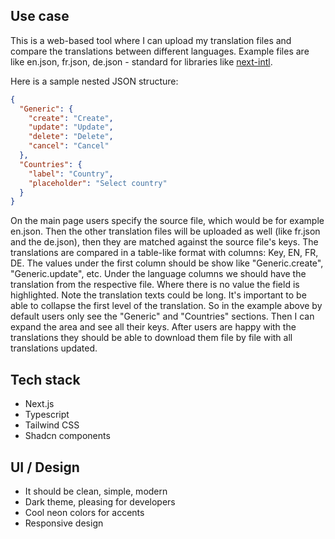 
## Use case ##

This is a web-based tool where I can upload my translation files and compare the translations between different languages. 
Example files are like en.json, fr.json, de.json - standard for libraries like [next-intl](https://next-intl.dev/). 

Here is a sample nested JSON structure:
```json
{
  "Generic": {
    "create": "Create",
    "update": "Update",
    "delete": "Delete",
    "cancel": "Cancel"
  },
  "Countries": {
    "label": "Country",
    "placeholder": "Select country"
  }
}
```

On the main page users specify the source file, which would be for example en.json. Then the other translation files will be uploaded as well (like fr.json and the de.json), then they are matched against the source file's keys.
The translations are compared in a table-like format with columns: Key, EN, FR, DE. The values under the first column should be show like "Generic.create", "Generic.update", etc. Under the language columns we should have the translation from the respective file. Where there is no value the field is highlighted. Note the translation texts could be long.
It's important to be able to collapse the first level of the translation. So in the example above by default users only see the "Generic" and "Countries" sections. Then I can expand the area and see all their keys.
After users are happy with the translations they should be able to download them file by file with all translations updated.

## Tech stack ##

- Next.js
- Typescript
- Tailwind CSS
- Shadcn components


## UI / Design ##
- It should be clean, simple, modern
- Dark theme, pleasing for developers
- Cool neon colors for accents
- Responsive design
